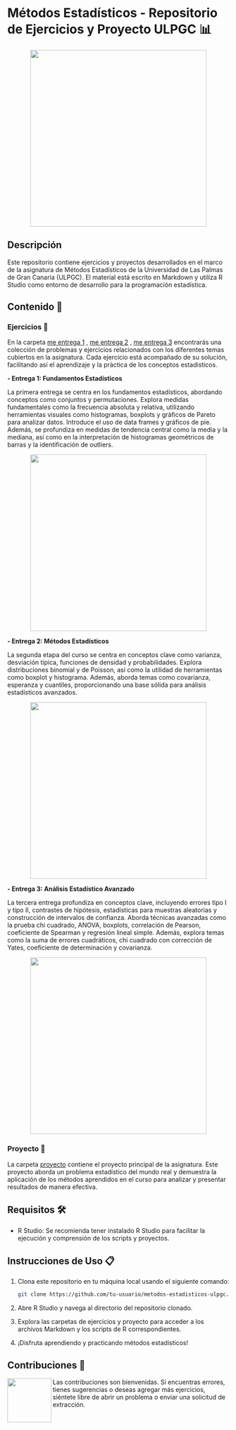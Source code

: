 # Métodos Estadísticos - Repositorio de Ejercicios y Proyecto ULPGC 📊
<p align="center">
    <img src ="https://github.com/AlejandroDavidArzolaSaavedra/metodos-estadisticos-ulpgc/assets/90756437/fba9df0b-be20-4251-961a-378a3cae5863" width="400px"/>
</p>

## Descripción

Este repositorio contiene ejercicios y proyectos desarrollados en el marco de la asignatura de Métodos Estadísticos de la Universidad de Las Palmas de Gran Canaria (ULPGC). El material está escrito en Markdown y utiliza R Studio como entorno de desarrollo para la programación estadística.

## Contenido 📂

### Ejercicios 📝

En la carpeta [me entrega 1](me%20entrega%201) , [me entrega 2](me%20entrega%202) , [me entrega 3](me%20entrega%203) encontrarás una colección de problemas y ejercicios relacionados con los diferentes temas cubiertos en la asignatura. Cada ejercicio está acompañado de su solución, facilitando así el aprendizaje y la práctica de los conceptos estadísticos.

**- Entrega 1: Fundamentos Estadísticos**

La primera entrega se centra en los fundamentos estadísticos, abordando conceptos como conjuntos y permutaciones. Explora medidas fundamentales como la frecuencia absoluta y relativa, utilizando herramientas visuales como histogramas, boxplots y gráficos de Pareto para analizar datos. Introduce el uso de data frames y gráficos de pie. Además, se profundiza en medidas de tendencia central como la media y la mediana, así como en la interpretación de histogramas geométricos de barras y la identificación de outliers.

<p align="center">
    <img width="400" src="https://github.com/AlejandroDavidArzolaSaavedra/metodos-estadisticos-ulpgc/assets/90756437/dc59be11-efe3-418e-8084-4e484c26057e">
<p>


**- Entrega 2: Métodos Estadísticos**

La segunda etapa del curso se centra en conceptos clave como varianza, desviación típica, funciones de densidad y probabilidades. Explora distribuciones binomial y de Poisson, así como la utilidad de herramientas como boxplot y histograma. Además, aborda temas como covarianza, esperanza y cuantiles, proporcionando una base sólida para análisis estadísticos avanzados.

<p align="center">
    <img width="400" src="https://github.com/AlejandroDavidArzolaSaavedra/metodos-estadisticos-ulpgc/assets/90756437/ac7a7aa0-e628-4030-9952-bfbfa29819c8">
<p>
    
**- Entrega 3: Análisis Estadístico Avanzado**

La tercera entrega profundiza en conceptos clave, incluyendo errores tipo I y tipo II, contrastes de hipótesis, estadísticas para muestras aleatorias y construcción de intervalos de confianza. Aborda técnicas avanzadas como la prueba chi cuadrado, ANOVA, boxplots, correlación de Pearson, coeficiente de Spearman y regresión lineal simple. Además, explora temas como la suma de errores cuadráticos, chi cuadrado con corrección de Yates, coeficiente de determinación y covarianza.

<p align="center">
    <img width="400" src="https://github.com/AlejandroDavidArzolaSaavedra/metodos-estadisticos-ulpgc/assets/90756437/4dca5a80-8134-44fa-824f-44ae3da67471">
<p>

### Proyecto 🚀

La carpeta [proyecto](/proyecto) contiene el proyecto principal de la asignatura. Este proyecto aborda un problema estadístico del mundo real y demuestra la aplicación de los métodos aprendidos en el curso para analizar y presentar resultados de manera efectiva.

## Requisitos 🛠️

- R Studio: Se recomienda tener instalado R Studio para facilitar la ejecución y comprensión de los scripts y proyectos.

## Instrucciones de Uso 📋

1. Clona este repositorio en tu máquina local usando el siguiente comando:

    ```bash
    git clone https://github.com/tu-usuario/metodos-estadisticos-ulpgc.git
    ```

2. Abre R Studio y navega al directorio del repositorio clonado.

3. Explora las carpetas de ejercicios y proyecto para acceder a los archivos Markdown y los scripts de R correspondientes.

4. ¡Disfruta aprendiendo y practicando métodos estadísticos!

## Contribuciones 🤝
<img align="left" width="100" height="100" src="https://github.com/AlejandroDavidArzolaSaavedra/Kata-Working-With-Sqlite/assets/90756437/f83020eb-76e4-4224-87e4-ae2a2d370b05g"></a>
Las contribuciones son bienvenidas. Si encuentras errores, tienes sugerencias o deseas agregar más ejercicios, siéntete libre de abrir un problema o enviar una solicitud de extracción.
